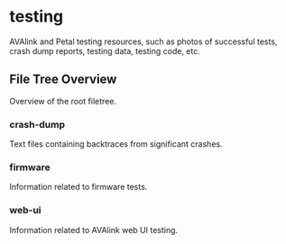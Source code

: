 # testing

AVAlink and Petal testing resources, such as photos of successful tests, crash dump reports, testing data, testing code, etc.

## File Tree Overview

Overview of the root filetree.

### crash-dump

Text files containing backtraces from significant crashes.

### firmware

Information related to firmware tests.

### web-ui

Information related to AVAlink web UI testing.